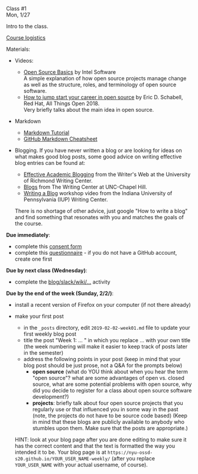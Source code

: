 <div class="lecture1">

<div class="column_date">
<p markdown="block">

Class #1 <br>
Mon, 1/27

</p>
</div>
<div class="column_materials">
<p markdown="block">

Intro to the class.

[Course logistics](slides/course_logistics.html)  


Materials:

- Videos:
  - [Open Source Basics](https://youtu.be/Tyd0FO0tko8) by Intel Software <br>
    A simple explanation of how open source projects manage change as well as the structure,
      roles, and terminology of open source software.
  - [How to jump start your career in open source](https://youtu.be/9X6HYoTl3K0) by  Eric D. Schabell, Red Hat, All Things Open 2018. <br>
    Very briefly talks about the main idea in open source.

- Markdown
  - [Markdown Tutorial](https://www.markdowntutorial.com/)
  - [GitHub Markdown Cheatsheet](https://github.com/adam-p/markdown-here/wiki/Markdown-Cheatsheet)

- Blogging. If you have never written a blog or are looking for ideas on what makes good blog posts, some good advice on writing effective blog entries can be found at:
  - [Effective Academic Blogging](http://writing2.richmond.edu/writing/wweb/blogging.html) from the Writer's Web at the University of Richmond Writing Center.
  - [Blogs](http://writingcenter.unc.edu/handouts/blogs/) from The Writing Center at UNC-Chapel Hill.
  - [Writing a Blog](http://www.iup.edu/writingcenter/writing-resources/workshop-videos/writing-a-blog/) workshop video from the Indiana University of Pennsylvania (IUP) Writing Center.

  There is no shortage of other advice, just google "How to write a blog" and find something that resonates with you and matches the goals of the course.




</p>
</div>

<div class="column_assign">
<p markdown="block">


__Due immediately__:
- complete this [consent form](https://forms.gle/EA41mUpAqhJtTHQP9)
- complete this [questionnaire](https://forms.gle/xm3gVtiNBL1bf2kJ6) - if you do not have a GitHub account, create one first


__Due by next class (Wednesday)__:
- complete the [blog/slack/wiki/...](activities/blog_slack_wiki_git.html) activity

__Due by the end of the week (Sunday, 2/2/)__:
- install a recent version of Firefox on your computer (if not there already)
- make your first post
    - in the `_posts` directory, edit `2019-02-02-week01.md` file to update your first
    weekly blog post
	- title the post "Week 1: ... " in which you replace ... with your own title (the week numbering will make it easier to keep track of posts later in the semester)
    - address the following points in your post (keep in mind that your blog post should be just prose, not a Q&amp;A for the prompts below)
        - __open source__ (what do YOU think about when you hear the term "open source"?
        what are some advantages of open vs. closed source, what are some potential
        problems with open source, why did you decide to register for a class about open source software development?)
        - __projects__: briefly talk about  four open source projects that you regularly use or that influenced you in some way in the past (note, the projects do not have to be source code based)
    (Keep in mind that these blogs are publicly available to anybody who stumbles upon them. Make sure that the posts are appropriate.)

    HINT: look at your blog page after you are done editing to make sure it has the correct content and that the text is formatted the way you intended it to be.
    Your blog page is at `https://nyu-ossd-s20.github.io/YOUR_USER_NAME-weekly/`
    (after you replace `YOUR_USER_NAME` with your actual username, of course).




</p>
</div>

</div>
